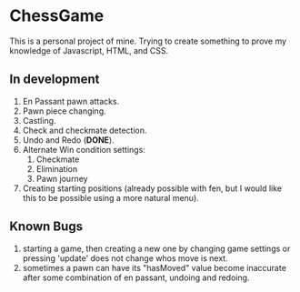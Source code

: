 # ChessGame

This is a personal project of mine. Trying to create something to prove my knowledge of Javascript, HTML, and CSS.

## In development
1. En Passant pawn attacks. 
2. Pawn piece changing. 
3. Castling. 
4. Check and checkmate detection. 
5. Undo and Redo (**DONE**). 
6. Alternate Win condition settings:
    1. Checkmate
    2. Elimination
    3. Pawn journey
8. Creating starting positions (already possible with fen, but I would like this to be possible using a more natural menu).

## Known Bugs
1. starting a game, then creating a new one by changing game settings or pressing 'update' does not change whos move is next.
2. sometimes a pawn can have its "hasMoved" value become inaccurate after some combination of en passant, undoing and redoing.
